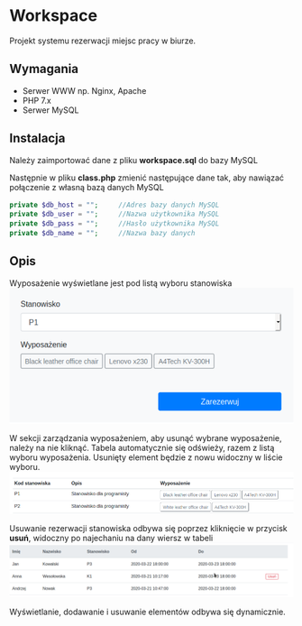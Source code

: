 # Workspace

Projekt systemu rezerwacji miejsc pracy w biurze.

## Wymagania

- Serwer WWW np. Nginx, Apache
- PHP 7.x
- Serwer MySQL

## Instalacja
Należy zaimportować dane z pliku **workspace.sql** do bazy MySQL

Następnie w pliku **class.php** zmienić następujące dane tak, aby nawiązać połączenie z własną bazą danych MySQL

```php
private $db_host = "";     //Adres bazy danych MySQL
private $db_user = "";     //Nazwa użytkownika MySQL
private $db_pass = "";     //Hasło użytkownika MySQL
private $db_name = "";     //Nazwa bazy danych
```

## Opis

Wyposażenie wyświetlane jest pod listą wyboru stanowiska
![stanowiska](https://raw.githubusercontent.com/Settori/images/master/stanowiska.png)

W sekcji zarządzania wyposażeniem, aby usunąć wybrane wyposażenie, należy na nie kliknąć. Tabela automatycznie się odświeży, razem z listą wyboru wyposażenia. Usunięty element będzie z nowu widoczny w liście wyboru.
![wyposażenie](https://raw.githubusercontent.com/Settori/images/master/wyposa%C5%BCenie.png)

Usuwanie rezerwacji stanowiska odbywa się poprzez kliknięcie w przycisk **usuń**, widoczny po najechaniu na dany wiersz w tabeli
![usuwanie](https://raw.githubusercontent.com/Settori/images/master/Screenshot_20200321_141123.png)

Wyświetlanie, dodawanie i usuwanie elementów odbywa się dynamicznie.